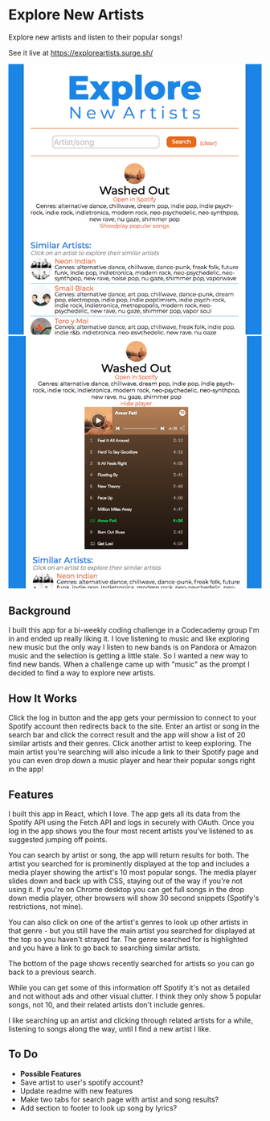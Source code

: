 # Explore New Artists
Explore new artists and listen to their popular songs! 

See it live at https://exploreartists.surge.sh/

![](./public/exploreartists00.png)
![](./public/exploreartists1.png)

## Background
I built this app for a bi-weekly coding challenge in a Codecademy group I'm in and ended up really liking it. I love listening to music and like exploring new music but the only way I listen to new bands is on Pandora or Amazon music and the selection is getting a little stale. So I wanted a new way to find new bands. When a challenge came up with "music" as the prompt I decided to find a way to explore new artists.

## How It Works
Click the log in button and the app gets your permission to connect to your Spotify account then redirects back to the site. Enter an artist or song in the search bar and click the correct result and the app will show a list of 20 similar artists and their genres. Click another artist to keep exploring. The main artist you're searching will also inlcude a link to their Spotify page and you can even drop down a music player and hear their popular songs right in the app!

## Features
I built this app in React, which I love. The app gets all its data from the Spotify API using the Fetch API and logs in securely with OAuth. Once you log in the app shows you the four most recent artists you've listened to as suggested jumping off points. 

You can search by artist or song, the app will return results for both. The artist you searched for is prominently displayed at the top and includes a media player showing the artist's 10 most popular songs. The media player slides down and back up with CSS, staying out of the way if you're not using it. If you're on Chrome desktop you can get full songs in the drop down media player, other browsers will show 30 second snippets (Spotify's restrictions, not mine).

You can also click on one of the artist's genres to look up other artists in that genre - but you still have the main artist you searched for displayed at the top so you haven't strayed far. The genre searched for is highlighted and you have a link to go back to searching similar artists.

The bottom of the page shows recently searched for artists so you can go back to a previous search.

While you can get some of this information off Spotify it's not as detailed and not without ads and other visual clutter. I think they only show 5 popular songs, not 10, and their related artists don't include genres. 

I like searching up an artist and clicking through related artists for a while, listening to songs along the way, until I find a new artist I like. 

## To Do
* **Possible Features**
* Save artist to user's spotify account?
* Update readme with new features
* Make two tabs for search page with artist and song results?
* Add section to footer to look up song by lyrics?